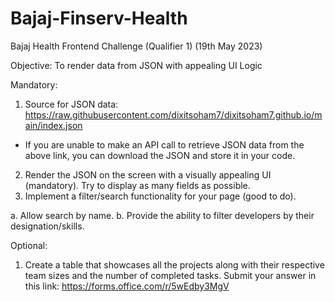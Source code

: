 # Bajaj-Finserv-Health
Bajaj Health Frontend Challenge (Qualifier 1)
(19th May 2023)

Objective: 
To render data from JSON with appealing UI
Logic

Mandatory:
1. Source for JSON data:
https://raw.githubusercontent.com/dixitsoham7/dixitsoham7.github.io/main/index.json
- If you are unable to make an API call to retrieve JSON data from the above link, you can download the
JSON and store it in your code.
2. Render the JSON on the screen with a visually appealing UI (mandatory). Try to display as many fields as
possible.
3. Implement a filter/search functionality for your page (good to do).

a. Allow search by name.
b. Provide the ability to filter developers by their designation/skills.

Optional:
1. Create a table that showcases all the projects along with their respective team sizes and the number of
completed tasks.
Submit your answer in this link: https://forms.office.com/r/5wEdby3MgV
